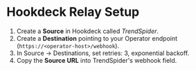 
# Hookdeck Relay Setup

1. Create a **Source** in Hookdeck called *TrendSpider*.
2. Create a **Destination** pointing to your Operator endpoint (`https://<operator-host>/webhook`).
3. In Source → Destinations, set retries: 3, exponential backoff.
4. Copy the **Source URL** into TrendSpider's webhook field.
